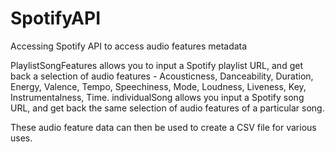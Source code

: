 # SpotifyAPI
Accessing Spotify API to access audio features metadata

PlaylistSongFeatures allows you to input a Spotify playlist URL, and get back a selection of audio features - Acousticness, Danceability, Duration, Energy, Valence, Tempo, Speechiness, Mode, Loudness, Liveness, Key, Instrumentalness, Time.
individualSong allows you input a Spotify song URL, and get back the same selection of audio features of a particular song.

These audio feature data can then be used to create a CSV file for various uses. 

